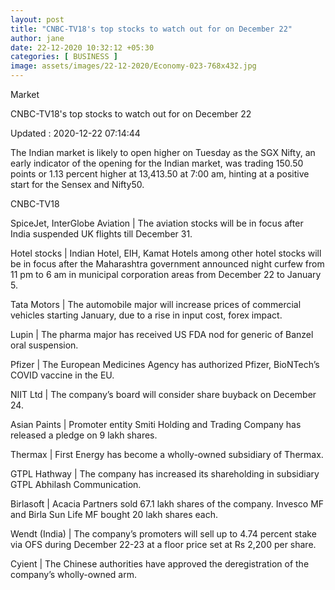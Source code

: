 ```yaml
---
layout: post
title: "CNBC-TV18's top stocks to watch out for on December 22"
author: jane 
date: 22-12-2020 10:32:12 +05:30 
categories: [ BUSINESS ] 
image: assets/images/22-12-2020/Economy-023-768x432.jpg
---
```

Market

CNBC-TV18's top stocks to watch out for on December 22

Updated : 2020-12-22 07:14:44

The Indian market is likely to open higher on Tuesday as the SGX Nifty, an early indicator of the opening for the Indian market, was trading 150.50 points or 1.13 percent higher at 13,413.50 at 7:00 am, hinting at a positive start for the Sensex and Nifty50.

CNBC-TV18

SpiceJet, InterGlobe Aviation | The aviation stocks will be in focus after India suspended UK flights till December 31.

Hotel stocks | Indian Hotel, EIH, Kamat Hotels among other hotel stocks will be in focus after the Maharashtra government announced night curfew from 11 pm to 6 am in municipal corporation areas from December 22 to January 5.

Tata Motors | The automobile major will increase prices of commercial vehicles starting January, due to a rise in input cost, forex impact.

Lupin | The pharma major has received US FDA nod for generic of Banzel oral suspension.

Pfizer | The European Medicines Agency has authorized Pfizer, BioNTech’s COVID vaccine in the EU.

NIIT Ltd | The company’s board will consider share buyback on December 24.

Asian Paints | Promoter entity Smiti Holding and Trading Company has released a pledge on 9 lakh shares.

Thermax | First Energy has become a wholly-owned subsidiary of Thermax.

GTPL Hathway | The company has increased its shareholding in subsidiary GTPL Abhilash Communication.

Birlasoft | Acacia Partners sold 67.1 lakh shares of the company. Invesco MF and Birla Sun Life MF bought 20 lakh shares each.

Wendt (India) | The company’s promoters will sell up to 4.74 percent stake via OFS during December 22-23 at a floor price set at Rs 2,200 per share.

Cyient | The Chinese authorities have approved the deregistration of the company’s wholly-owned arm.